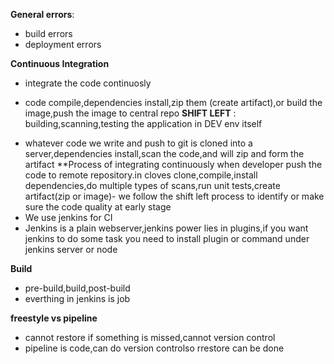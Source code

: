 **General errors**:
- build errors
- deployment errors

**Continuous Integration**
- integrate the code continuosly
* code compile,dependencies install,zip them (create artifact),or build the image,push the image to central repo
**SHIFT LEFT** : building,scanning,testing the application in DEV env itself
- whatever code we write and push to git is cloned into a server,dependencies install,scan the code,and will zip and form the artifact
**Process of integrating continuously when developer push the code to remote repository.in cloves clone,compile,install dependencies,do multiple types of scans,run unit tests,create artifact(zip or image)- we follow the shift left process to identify or make sure the code quality at early stage
- We use jenkins for CI
- Jenkins is a plain webserver,jenkins power lies in plugins,if you want jenkins to do some task you need to install plugin or command under jenkins server or node

**Build**
- pre-build,build,post-build
- everthing in jenkins is job

**freestyle vs pipeline**
- cannot restore if something is missed,cannot version control
- pipeline is code,can do version controlso rrestore can be done

